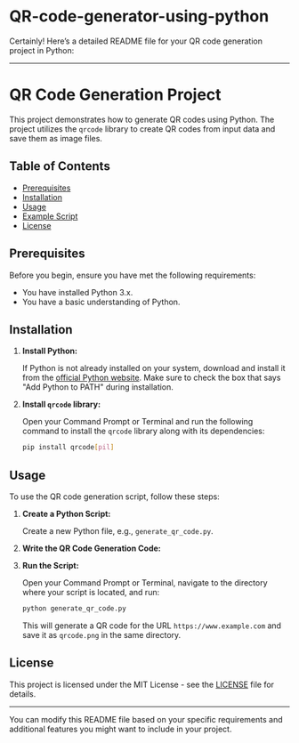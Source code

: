 # QR-code-generator-using-python

Certainly! Here’s a detailed README file for your QR code generation project in Python:

---

# QR Code Generation Project

This project demonstrates how to generate QR codes using Python. The project utilizes the `qrcode` library to create QR codes from input data and save them as image files.

## Table of Contents

- [Prerequisites](#prerequisites)
- [Installation](#installation)
- [Usage](#usage)
- [Example Script](#example-script)
- [License](#license)

## Prerequisites

Before you begin, ensure you have met the following requirements:

- You have installed Python 3.x.
- You have a basic understanding of Python.

## Installation

1. **Install Python:**

   If Python is not already installed on your system, download and install it from the [official Python website](https://www.python.org/downloads/). Make sure to check the box that says "Add Python to PATH" during installation.

2. **Install `qrcode` library:**

   Open your Command Prompt or Terminal and run the following command to install the `qrcode` library along with its dependencies:

   ```bash
   pip install qrcode[pil]
   ```

## Usage

To use the QR code generation script, follow these steps:

1. **Create a Python Script:**

   Create a new Python file, e.g., `generate_qr_code.py`.

2. **Write the QR Code Generation Code:**

  
3. **Run the Script:**

   Open your Command Prompt or Terminal, navigate to the directory where your script is located, and run:

   ```bash
   python generate_qr_code.py
   ```

   This will generate a QR code for the URL `https://www.example.com` and save it as `qrcode.png` in the same directory.



## License

This project is licensed under the MIT License - see the [LICENSE](LICENSE) file for details.

---

You can modify this README file based on your specific requirements and additional features you might want to include in your project.
